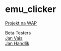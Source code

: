 # emu_clicker
[Projekt na WAP](https://cajicek492.github.io/emu_clicker/)

Beta Testers
<br>
[Jan Vais](https://github.com/Vaisaz)
<br>
[Jan Handlík](https://github.com/handlon)
